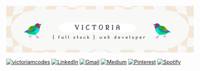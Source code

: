 ![headerimage](https://github.com/victoriamcn/victoriamcn/blob/main/vm%20(2).png?raw=true)


[![victoriamcodes](https://img.shields.io/badge/victoriamcodes-EE583F?style=for-the-badge)](https://www.victoriamcodes.com/)
[![LinkedIn](https://img.shields.io/badge/linkedin-%230077B5.svg?style=for-the-badge&logo=linkedin&logoColor=white)](https://www.linkedin.com/in/victoria-mcnorrill/)
<a href="mailto:vmcnorrill@gmail.com">![Gmail](https://img.shields.io/badge/Gmail-D14836?style=for-the-badge&logo=gmail&logoColor=white)</a>
[![Medium](https://img.shields.io/badge/Medium-12100E?style=for-the-badge&logo=medium&logoColor=white)](https://medium.com/@vmcnorrill)
[![Pinterest](https://img.shields.io/badge/Pinterest-%23E60023.svg?style=for-the-badge&logo=Pinterest&logoColor=white)](https://www.pinterest.com/vmcnorrill/)
[![Spotify](https://img.shields.io/badge/Spotify-1ED760?style=for-the-badge&logo=spotify&logoColor=white)](https://open.spotify.com/playlist/7hiRnR4YEJSG3X2MyPvGL6?si=be9ee7f5841a41c2)
